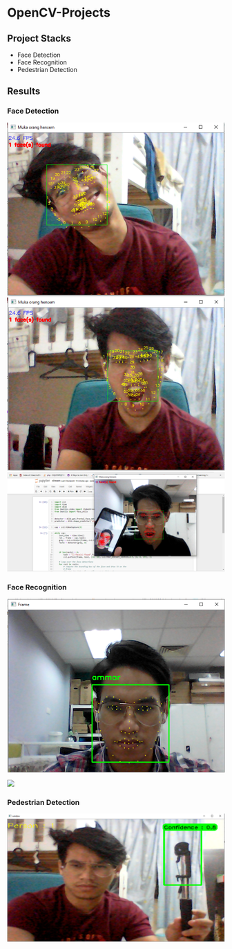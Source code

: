 # OpenCV-Projects

## Project Stacks ##

* Face Detection
* Face Recognition
* Pedestrian Detection

## Results ## 

### Face Detection ###

![alt-text-1](https://github.com/ammarsyatbi/OpenCV-Projects/blob/master/images/fd1.PNG)  
![alt-text-2](https://github.com/ammarsyatbi/OpenCV-Projects/blob/master/images/fd2.PNG)
![alt-text-3](https://github.com/ammarsyatbi/OpenCV-Projects/blob/master/images/fd3.PNG)

### Face Recognition ###

![](https://github.com/ammarsyatbi/OpenCV-Projects/blob/master/images/fr1.PNG)

![](https://github.com/ammarsyatbi/OpenCV-Projects/blob/master/images/fr2.PNG)

### Pedestrian Detection ###

![](https://github.com/ammarsyatbi/OpenCV-Projects/blob/master/images/pd.PNG)
